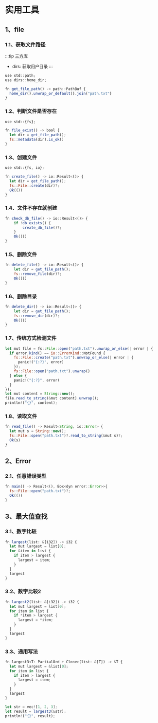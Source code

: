 # 实用工具
## 1、file
### 1.1、获取文件路径
:::tip 三方库
- dirs: 获取用户目录
:::
```js
use std::path;
use dirs::home_dir;

fn get_file_path() -> path::PathBuf {
  home_dir().unwrap_or_default().join("path.txt")
}
```

### 1.2、判断文件是否存在 
```js
use std::{fs};

fn file_exist() -> bool {
  let dir = get_file_path();
  fs::metadata(dir).is_ok()
}
```

### 1.3、创建文件
```js
use std::{fs, io};

fn create_file() -> io::Result<()> {
  let dir = get_file_path();
  fs::File::create(dir)?;
  Ok(())
}
```

### 1.4、文件不存在就创建
```js
fn check_db_file() -> io::Result<()> {
    if !db_exists() {
        create_db_file()?;
    }
    Ok(())
}
```

### 1.5、删除文件
```js
fn delete_file() -> io::Result<()> {
    let dir = get_file_path();
    fs::remove_file(dir)?;
    Ok(())
}
```
### 1.6、删除目录
```js
fn delete_dir() -> io::Result<()> {
    let dir = get_file_path();
    fs::remove_dir(dir)?;
    Ok(())
}
```

### 1.7、传统方式检测文件
```js
let mut file = fs::File::open("path.txt").unwrap_or_else(| error | {
  if error.kind() == io::ErrorKind::NotFound {
    fs::File::create("path.txt").unwrap_or_else(| error | {
      panic!("{:?}", error)
    });
    fs::File::open("path.txt").unwrap()
  } else {
    panic!("{:?}", error)
  }
});
let mut content = String::new();
file.read_to_string(&mut content).unwrap();
println!("{}", content);
```

### 1.8、读取文件
```js
fn read_file() -> Result<String, io::Error> {
  let mut s = String::new();
  fs::File::open("path.txt")?.read_to_string(&mut s)?;
  Ok(s)
}
```

## 2、Error
### 2.1、任意错误类型
```js
fn main() -> Result<(), Box<dyn error::Error>>{
  fs::File::open("path.txt")?;
  Ok(())
}
```

## 3、最大值查找
### 3.1、数字比较
```js
fn largest(list: &[i32]) -> i32 {
  let mut largest = list[0];
  for &item in list {
    if item > largest {
      largest = item;
    }
  }
  largest
}
```

### 3.2、数字比较2
```js
fn largest2(list: &[i32]) -> i32 {
  let mut largest = list[0];
  for item in list {
    if *item > largest {
      largest = *item;
    }
  }
  largest
}
```

### 3.3、通用写法
```js
fn largest3<T: PartialOrd + Clone>(list: &[T]) -> &T {
  let mut largest = &list[0];
  for item in list {
    if item > largest {
      largest = item;
    }
  }
  largest
}

let str = vec![1, 2, 3];
let result = largest3(&str);
println!("{}", result);
```
